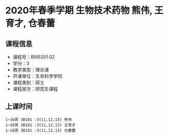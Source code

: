 # 2020年春季学期 生物技术药物 熊伟, 王育才, 仓春蕾






## 课程信息

- 课程号：BI95201.02
- 学分：3
- 教学类型：理论课
- 开课单位：生命科学学院
- 课程类别：硕士
- 课程层次：研究生课程

## 上课时间

```
1~16周 3B101 :3(11,12,13) 熊伟
1~16周 3B101 :3(11,12,13) 王育才
1~16周 3B101 :3(11,12,13) 仓春蕾
```

